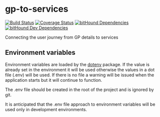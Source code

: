 # gp-to-services
[![Build Status](https://travis-ci.org/nhsalpha/gp-to-services.svg?branch=master)](https://travis-ci.org/nhsalpha/gp-to-services)
[![Coverage Status](https://coveralls.io/repos/github/nhsalpha/gp-to-services/badge.svg?branch=master)](https://coveralls.io/github/nhsalpha/gp-to-services?branch=master)
[![bitHound Dependencies](https://www.bithound.io/github/nhsalpha/gp-to-services/badges/dependencies.svg)](https://www.bithound.io/github/nhsalpha/gp-to-services/master/dependencies/npm)
[![bitHound Dev Dependencies](https://www.bithound.io/github/nhsalpha/gp-to-services/badges/devDependencies.svg)](https://www.bithound.io/github/nhsalpha/gp-to-services/master/dependencies/npm)

Connecting the user journey from GP details to services

## Environment variables

Environment variables are loaded by the
[dotenv](https://www.npmjs.com/package/dotenv) package. If the value is already
set in the environment it will be used otherwise the values in a dot file (.env)
will be used. If there is no file a warning will be issued when the application
starts but it will continue to function.

The .env file should be created in the root of the project and is ignored by git.

It is anticipated that the .env file approach to environment variables will be used only in development environments.
